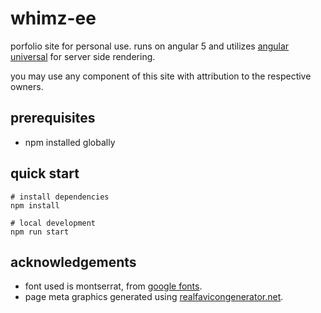 whimz-ee
========

porfolio site for personal use. runs on angular 5 and utilizes [angular universal](https://universal.angular.io/) for server side rendering.

you may use any component of this site with attribution to the respective owners.

prerequisites
--------

* npm installed globally

quick start
--------

```
# install dependencies
npm install

# local development
npm run start
```

acknowledgements
--------

* font used is montserrat, from [google fonts](https://fonts.google.com/).
* page meta graphics generated using [realfavicongenerator.net](https://realfavicongenerator.net/).
